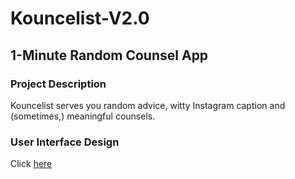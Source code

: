 # Kouncelist-V2.0

## 1-Minute Random Counsel App

### Project Description

Kouncelist serves you random advice, witty Instagram caption and (sometimes,) meaningful counsels.

### User Interface Design

Click [here](https://www.figma.com/file/srAqSfs9TF1ecpdPenZIO1/Kouncelist?node-id=26%3A0)